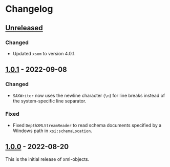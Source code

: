 # Changelog

## [Unreleased]
### Changed
- Updated `xsom` to version 4.0.1.

## [1.0.1] - 2022-09-08
### Changed
- `SAXWriter` now uses the newline character (`\n`) for line breaks instead of the system-specific line separator.

### Fixed
- Fixed `DepthXMLStreamReader` to read schema documents specified by a Windows path in `xsi:schemaLocation`.

## [1.0.0] - 2022-08-20
This is the initial release of xml-objects.

[Unreleased]: https://github.com/xmlobjects/xml-objects/compare/v1.0.1...HEAD
[1.0.1]: https://github.com/xmlobjects/xml-objects/compare/v1.0.0...v1.0.1
[1.0.0]: https://github.com/xmlobjects/xml-objects/releases/tag/v1.0.0